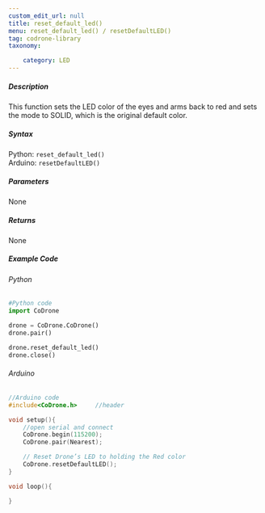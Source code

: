 ```yaml
---
custom_edit_url: null
title: reset_default_led()
menu: reset_default_led() / resetDefaultLED()
tag: codrone-library
taxonomy:

	category: LED
---
```


##### Description

This function sets the LED color of the eyes and arms back to red and sets the mode to SOLID, which is the original default color.

##### Syntax
Python: ```reset_default_led()```<br />
Arduino: ```resetDefaultLED()```

##### Parameters

None

##### Returns

None

##### Example Code
###### Python
```python
#Python code
import CoDrone

drone = CoDrone.CoDrone()
drone.pair()

drone.reset_default_led()
drone.close()
```

###### Arduino
```c
//Arduino code
#include<CoDrone.h>     //header

void setup(){
    //open serial and connect
    CoDrone.begin(115200);
    CoDrone.pair(Nearest);

    // Reset Drone’s LED to holding the Red color 
    CoDrone.resetDefaultLED();  
}

void loop(){

}
```